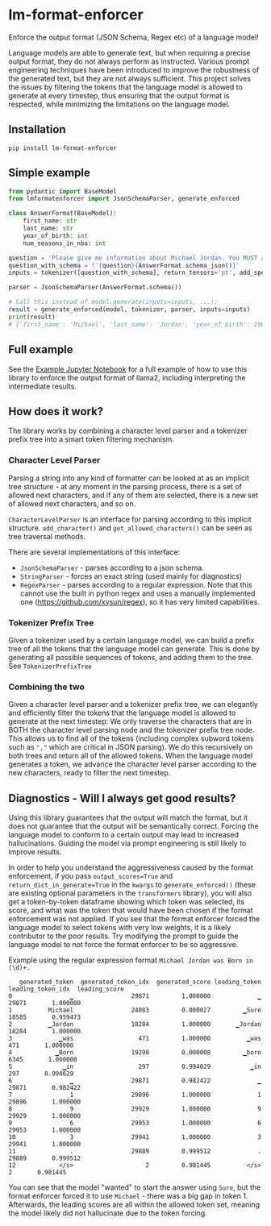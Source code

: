 # lm-format-enforcer
Enforce the output format (JSON Schema, Regex etc) of a language model!

Language models are able to generate text, but when requiring a precise output format, they do not always perform as instructed.
Various prompt engineering techniques have been introduced to improve the robustness of the generated text, but they are not always sufficient.
This project solves the issues by filtering the tokens that the language model is allowed to generate at every timestep, thus ensuring that the output format is respected, while minimizing the limitations on the language model.

## Installation
```pip install lm-format-enforcer```

## Simple example
```python
from pydantic import BaseModel
from lmformatenforcer import JsonSchemaParser, generate_enforced

class AnswerFormat(BaseModel):
    first_name: str
    last_name: str
    year_of_birth: int
    num_seasons_in_nba: int

question = 'Please give me information about Michael Jordan. You MUST answer using the following json schema: '
question_with_schema = f'{question}{AnswerFormat.schema_json()}'
inputs = tokenizer([question_with_schema], return_tensors='pt', add_special_tokens=False, return_token_type_ids=False).to(device)

parser = JsonSchemaParser(AnswerFormat.schema())

# Call this instead of model.generate(inputs=inputs, ...): 
result = generate_enforced(model, tokenizer, parser, inputs=inputs)
print(result)
# {'first_name': 'Michael', 'last_name': 'Jordan', 'year_of_birth': 1963, 'num_seasons_in_nba': 15}
```

## Full example
See the [Example Jupyter Notebook](https://github.com/noamgat/lm-format-enforcer/blob/main/samples/llama2_enforcer.ipynb) for a full example of how to use this library to enforce the output format of llama2, including interpreting the intermediate results.

## How does it work?

The library works by combining a character level parser and a tokenizer prefix tree into a smart token filtering mechanism.

### Character Level Parser

Parsing a string into any kind of formatter can be looked at as an implicit tree structure - at any moment in the parsing process, there is a set of allowed next characters, and if any of them are selected, there is a new set of allowed next characters, and so on.

```CharacterLevelParser``` is an interface for parsing according to this implicit structure. ```add_character()``` and ```get_allowed_characters()``` can be seen as tree traversal methods.

There are several implementations of this interface:
- ```JsonSchemaParser``` - parses according to a json schema. 
- ```StringParser``` - forces an exact string (used mainly for diagnostics)
- ```RegexParser``` - parses according to a regular expression. Note that this cannot use the built in python regex and uses a manually implemented one (https://github.com/xysun/regex), so it has very limited capabilities.
### Tokenizer Prefix Tree

Given a tokenizer used by a certain language model, we can build a prefix tree of all the tokens that the language model can generate. This is done by generating all possible sequences of tokens, and adding them to the tree.
See ```TokenizerPrefixTree```

### Combining the two

Given a character level parser and a tokenizer prefix tree, we can elegantly and efficiently filter the tokens that the language model is allowed to generate at the next timestep:
We only traverse the characters that are in BOTH the character level parsing node and the tokenizer prefix tree node. This allows us to find all of the tokens (including complex subword tokens such as ```","``` which are critical in JSON parsing).
We do this recursively on both trees and return all of the allowed tokens. When the language model generates a token, we advance the character level parser according to the new characters, ready to filter the next timestep.


## Diagnostics - Will I always get good results?

Using this library guarantees that the output will match the format, but it does not guarantee that the output will be semantically correct. Forcing the language model to conform to a certain output may lead to increased hallucinations. Guiding the model via prompt engineering is still likely to improve results.

In order to help you understand the aggressiveness caused by the format enforcement, if you pass ```output_scores=True``` and ```return_dict_in_generate=True``` in the ```kwargs``` to ```generate_enforced()``` (these are existing optional parameters in the ```transformers``` library), you will also get a token-by-token dataframe showing which token was selected, its score, and what was the token that would have been chosen if the format enforcement was not applied. If you see that the format enforcer forced the language model to select tokens with very low weights, it is a likely contributor to the poor results. Try modifying the prompt to guide the language model to not force the format enforcer to be so aggressive.

Example using the regular expression format ```Michael Jordan was Born in (\d)+.```
```
   generated_token  generated_token_idx  generated_score leading_token  leading_token_idx  leading_score
0                ▁                29871         1.000000             ▁              29871       1.000000
1          Michael                24083         0.000027         ▁Sure              18585       0.959473
2          ▁Jordan                18284         1.000000       ▁Jordan              18284       1.000000
3             ▁was                  471         1.000000          ▁was                471       1.000000
4            ▁Born                19298         0.000008         ▁born               6345       1.000000
5              ▁in                  297         0.994629           ▁in                297       0.994629
6                ▁                29871         0.982422             ▁              29871       0.982422
7                1                29896         1.000000             1              29896       1.000000
8                9                29929         1.000000             9              29929       1.000000
9                6                29953         1.000000             6              29953       1.000000
10               3                29941         1.000000             3              29941       1.000000
11               .                29889         0.999512             .              29889       0.999512
12            </s>                    2         0.981445          </s>                  2       0.981445
```

You can see that the model "wanted" to start the answer using ```Sure```, but the format enforcer forced it to use ```Michael``` - there was a big gap in token 1. Afterwards, the leading scores are all within the allowed token set, meaning the model likely did not hallucinate due to the token forcing.